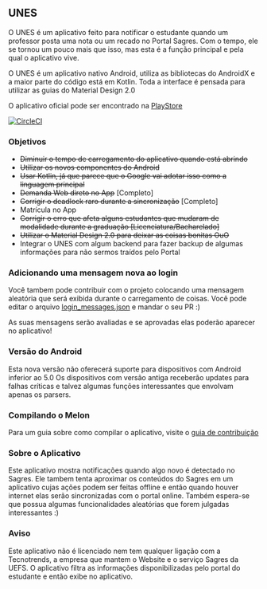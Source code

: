 ## UNES

O UNES é um aplicativo feito para notificar o estudante quando um professor posta uma nota ou um recado no Portal Sagres. Com o tempo, ele se tornou um pouco mais que isso, mas esta é a função principal e pela qual o aplicativo vive.

O UNES é um aplicativo nativo Android, utiliza as bibliotecas do AndroidX e a maior parte do código está em Kotlin. Toda a interface é pensada para utilizar as guias do Material Design 2.0

O aplicativo oficial pode ser encontrado na [PlayStore](https://play.google.com/store/apps/details?id=com.forcetower.uefs)

[![CircleCI](https://circleci.com/gh/ForceTower/Melon.svg?style=svg)](https://circleci.com/gh/ForceTower/Melon)

### Objetivos
* ~~Diminuir o tempo de carregamento do aplicativo quando está abrindo~~
* ~~Utilizar os novos componentes do Android~~
* ~~Usar Kotlin, já que parece que o Google vai adotar isso como a linguagem principal~~
* ~~Demanda Web direto no App~~ [Completo]
* ~~Corrigir o deadlock raro durante a sincronização~~ [Completo]
* Matrícula no App
* ~~Corrigir o erro que afeta alguns estudantes que mudaram de modalidade durante a graduação [Licenciatura/Bacharelado]~~
* ~~Utilizar o Material Design 2.0 para deixar as coisas bonitas OuO~~
* Integrar o UNES com algum backend para fazer backup de algumas informações para não sermos traídos pelo Portal

### Adicionando uma mensagem nova ao login
Você tambem pode contribuir com o projeto colocando uma mensagem aleatória que será exibida durante o carregamento de coisas.
Você pode editar o arquivo [login_messages.json](https://github.com/ForceTower/Melon/blob/development/app/src/main/assets/login_messages.json) e mandar o seu PR :)

As suas mensagens serão avaliadas e se aprovadas elas poderão aparecer no aplicativo!

### Versão do Android
Esta nova versão não oferecerá suporte para dispositivos com Android inferior ao 5.0
Os dispositivos com versão antiga receberão updates para falhas críticas e talvez algumas funções interessantes que envolvam apenas os parsers.

### Compilando o Melon
Para um guia sobre como compilar o aplicativo, visite o [guia de contribuição](https://github.com/ForceTower/Melon/blob/development/CONTRIBUTING.md#preparação-do-projeto-unes-melon)

### Sobre o Aplicativo
Este aplicativo mostra notificações quando algo novo é detectado no Sagres.
Ele tambem tenta aproximar os conteúdos do Sagres em um aplicativo cujas ações podem ser feitas offline e então quando houver internet elas serão sincronizadas com o portal online. Também espera-se que possua algumas funcionalidades aleatórias que forem julgadas interessantes :)

### Aviso
Este aplicativo não é licenciado nem tem qualquer ligação com a Tecnotrends, a empresa que mantem o Website e o serviço Sagres da UEFS. O aplicativo filtra as informações disponibilizadas pelo portal do estudante e então exibe no aplicativo.
